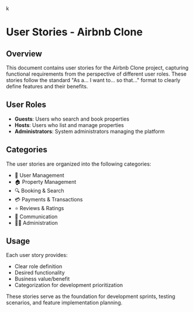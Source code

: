 k
# User Stories - Airbnb Clone

## Overview
This document contains user stories for the Airbnb Clone project, capturing functional requirements from the perspective of different user roles. These stories follow the standard "As a... I want to... so that..." format to clearly define features and their benefits.

## User Roles
- **Guests**: Users who search and book properties
- **Hosts**: Users who list and manage properties  
- **Administrators**: System administrators managing the platform

## Categories
The user stories are organized into the following categories:
- 👥 User Management
- 🏠 Property Management
- 🔍 Booking & Search
- 💳 Payments & Transactions
- ⭐ Reviews & Ratings
- 💬 Communication
- 👨‍💼 Administration

## Usage
Each user story provides:
- Clear role definition
- Desired functionality
- Business value/benefit
- Categorization for development prioritization

These stories serve as the foundation for development sprints, testing scenarios, and feature implementation planning.